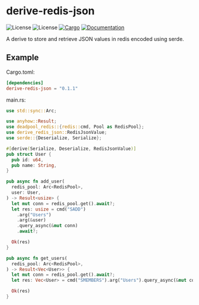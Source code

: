# derive-redis-json

![License](https://img.shields.io/badge/license-MIT-green.svg)
![License](https://img.shields.io/badge/license-BSD-green.svg)
[![Cargo](https://img.shields.io/crates/v/derive-redis-json.svg)](https://crates.io/crates/derive-redis-json)
[![Documentation](https://docs.rs/derive-redis-json/badge.svg)](https://docs.rs/derive-redis-json)

A derive to store and retrieve JSON values in redis encoded using serde.
## Example

Cargo.toml:

```toml
[dependencies]
derive-redis-json = "0.1.1"
```

main.rs:

```rust
use std::sync::Arc;

use anyhow::Result;
use deadpool_redis::{redis::cmd, Pool as RedisPool};
use derive_redis_json::RedisJsonValue;
use serde::{Deserialize, Serialize};

#[derive(Serialize, Deserialize, RedisJsonValue)]
pub struct User {
  pub id: u64,
  pub name: String,
}

pub async fn add_user(
  redis_pool: Arc<RedisPool>,
  user: User,
) -> Result<usize> {
  let mut conn = redis_pool.get().await?;
  let res: usize = cmd("SADD")
    .arg("Users")
    .arg(&user)
    .query_async(&mut conn)
    .await?;

  Ok(res)
}

pub async fn get_users(
  redis_pool: Arc<RedisPool>,
) -> Result<Vec<User>> {
  let mut conn = redis_pool.get().await?;
  let res: Vec<User> = cmd("SMEMBERS").arg("Users").query_async(&mut conn).await?;

  Ok(res)
}
```
